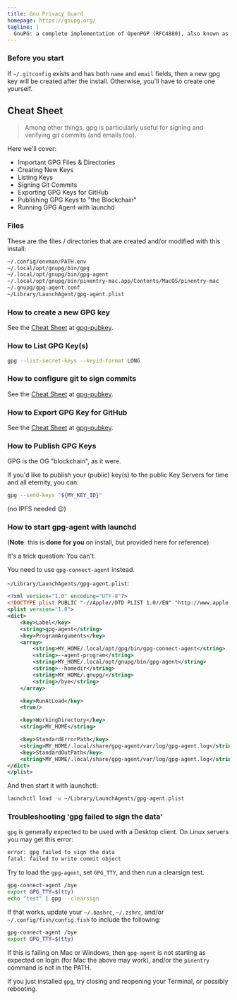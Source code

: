 ```yaml
---
title: Gnu Privacy Guard
homepage: https://gnupg.org/
tagline: |
  GnuPG: a complete implementation of OpenPGP (RFC4880), also known as **P**retty **G**ood **P**rivacy.
---
```


### Before you start

If `~/.gitconfig` exists and has both `name` and `email` fields, then a new gpg
key will be created after the install. Otherwise, you'll have to create one
yourself.

## Cheat Sheet

> Among other things, gpg is particularly useful for signing and verifying git
> commits (and emails too).

Here we'll cover:

- Important GPG Files & Directories
- Creating New Keys
- Listing Keys
- Signing Git Commits
- Exporting GPG Keys for GitHub
- Publishing GPG Keys to "the Blockchain"
- Running GPG Agent with launchd

### Files

These are the files / directories that are created and/or modified with this
install:

```txt
~/.config/envman/PATH.env
~/.local/opt/gnupg/bin/gpg
~/.local/opt/gnupg/bin/gpg-agent
~/.local/opt/gnupg/bin/pinentry-mac.app/Contents/MacOS/pinentry-mac
~/.gnupg/gpg-agent.conf
~/Library/LaunchAgent/gpg-agent.plist
```

### How to create a new GPG key

See the [Cheat Sheet](./gpg-pubkey) at [gpg-pubkey](./gpg-pubkey).

### How to List GPG Key(s)

```bash
gpg --list-secret-keys --keyid-format LONG
```

### How to configure git to sign commits

See the [Cheat Sheet](./git-gpg-init) at [gpg-pubkey](./git-gpg-init).

### How to Export GPG Key for GitHub

See the [Cheat Sheet](./gpg-pubkey) at [gpg-pubkey](./gpg-pubkey).

### How to Publish GPG Keys

GPG is the OG "blockchain", as it were.

If you'd like to publish your (public) key(s) to the public Key Servers for time
and all eternity, you can:

```bash
gpg --send-keys "${MY_KEY_ID}"
```

(no IPFS needed 😉)

### How to start gpg-agent with launchd

(**Note**: this is **done for you** on install, but provided here for reference)

It's a trick question: You can't.

You need to use `gpg-connect-agent` instead.

`~/Library/LaunchAgents/gpg-agent.plist`:

```xml
<?xml version="1.0" encoding="UTF-8"?>
<!DOCTYPE plist PUBLIC "-//Apple//DTD PLIST 1.0//EN" "http://www.apple.com/DTDs/PropertyList-1.0.dtd">
<plist version="1.0">
<dict>
	<key>Label</key>
	<string>gpg-agent</string>
	<key>ProgramArguments</key>
	<array>
		<string>MY_HOME/.local/opt/gpg/bin/gpg-connect-agent</string>
		<string>--agent-program</string>
		<string>MY_HOME/.local/opt/gnupg/bin/gpg-agent</string>
		<string>--homedir</string>
		<string>MY_HOME/.gnupg/</string>
		<string>/bye</string>
	</array>

	<key>RunAtLoad</key>
	<true/>

	<key>WorkingDirectory</key>
	<string>MY_HOME</string>

	<key>StandardErrorPath</key>
	<string>MY_HOME/.local/share/gpg-agent/var/log/gpg-agent.log</string>
	<key>StandardOutPath</key>
	<string>MY_HOME/.local/share/gpg-agent/var/log/gpg-agent.log</string>
</dict>
</plist>
```

And then start it with launchctl:

```bash
launchctl load -w ~/Library/LaunchAgents/gpg-agent.plist
```

### Troubleshooting 'gpg failed to sign the data'

`gpg` is generally expected to be used with a Desktop client. On Linux servers
you may get this error:

```txt
error: gpg failed to sign the data
fatal: failed to write commit object
```

Try to load the `gpg-agent`, set `GPG_TTY`, and then run a clearsign test.

```bash
gpg-connect-agent /bye
export GPG_TTY=$(tty)
echo "test" | gpg --clearsign
```

If that works, update your `~/.bashrc`, `~/.zshrc`, and/or
`~/.config/fish/config.fish` to include the following:

```bash
gpg-connect-agent /bye
export GPG_TTY=$(tty)
```

If this is failing on Mac or Windows, then `gpg-agent` is not starting as
expected on login (for Mac the above may work), and/or the `pinentry` command is
not in the PATH.

If you just installed `gpg`, try closing and reopening your Terminal, or
possibly rebooting.
